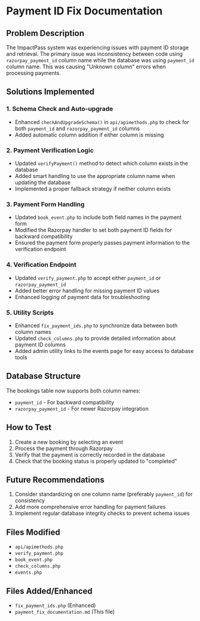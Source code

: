 # Payment ID Fix Documentation

## Problem Description
The ImpactPass system was experiencing issues with payment ID storage and retrieval. The primary issue was inconsistency between code using `razorpay_payment_id` column name while the database was using `payment_id` column name. This was causing "Unknown column" errors when processing payments.

## Solutions Implemented

### 1. Schema Check and Auto-upgrade
- Enhanced `checkAndUpgradeSchema()` in `api/apimethods.php` to check for both `payment_id` and `razorpay_payment_id` columns
- Added automatic column addition if either column is missing

### 2. Payment Verification Logic
- Updated `verifyPayment()` method to detect which column exists in the database
- Added smart handling to use the appropriate column name when updating the database
- Implemented a proper fallback strategy if neither column exists

### 3. Payment Form Handling
- Updated `book_event.php` to include both field names in the payment form
- Modified the Razorpay handler to set both payment ID fields for backward compatibility
- Ensured the payment form properly passes payment information to the verification endpoint

### 4. Verification Endpoint
- Updated `verify_payment.php` to accept either `payment_id` or `razorpay_payment_id`
- Added better error handling for missing payment ID values
- Enhanced logging of payment data for troubleshooting

### 5. Utility Scripts
- Enhanced `fix_payment_ids.php` to synchronize data between both column names
- Updated `check_columns.php` to provide detailed information about payment ID columns
- Added admin utility links to the events page for easy access to database tools

## Database Structure
The bookings table now supports both column names:
- `payment_id` - For backward compatibility
- `razorpay_payment_id` - For newer Razorpay integration

## How to Test
1. Create a new booking by selecting an event
2. Process the payment through Razorpay
3. Verify that the payment is correctly recorded in the database
4. Check that the booking status is properly updated to "completed"

## Future Recommendations
1. Consider standardizing on one column name (preferably `payment_id`) for consistency
2. Add more comprehensive error handling for payment failures
3. Implement regular database integrity checks to prevent schema issues

## Files Modified
- `api/apimethods.php`
- `verify_payment.php`
- `book_event.php`
- `check_columns.php`
- `events.php`

## Files Added/Enhanced
- `fix_payment_ids.php` (Enhanced)
- `payment_fix_documentation.md` (This file)
